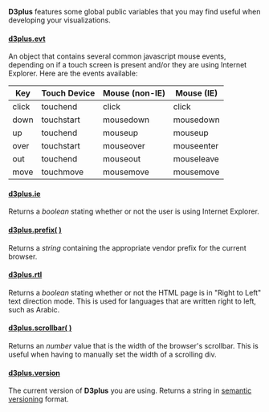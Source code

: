 **D3plus** features some global public variables that you may find useful when developing your visualizations.

#### <a name="evt" href="#evt">d3plus.evt</a>

An object that contains several common javascript mouse events, depending on if a touch screen is present and/or they are using Internet Explorer. Here are the events available:

| Key | Touch Device | Mouse (non-IE) | Mouse (IE) |
| --- | --- | --- | --- |
| click | touchend | click | click |
| down | touchstart | mousedown | mousedown |
| up | touchend | mouseup | mouseup |
| over | touchstart | mouseover | mouseenter |
| out | touchend | mouseout | mouseleave |
| move | touchmove | mousemove | mousemove |

#### <a name="ie" href="#ie">d3plus.ie</a>

Returns a *boolean* stating whether or not the user is using Internet Explorer.

#### <a name="prefix" href="#prefix">d3plus.prefix( )</a>

Returns a *string* containing the appropriate vendor prefix for the current browser.

#### <a name="rtl" href="#rtl">d3plus.rtl</a>

Returns a *boolean* stating whether or not the HTML page is in "Right to Left" text direction mode. This is used for languages that are written right to left, such as Arabic.

#### <a name="scrollbar" href="#rtl">d3plus.scrollbar( )</a>

Returns an *number* value that is the width of the browser's scrollbar. This is useful when having to manually set the width of a scrolling div.

#### <a name="version" href="#version">d3plus.version</a>

The current version of **D3plus** you are using. Returns a string in [semantic versioning](http://semver.org/) format.
